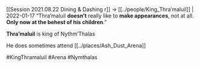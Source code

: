 [[Session 2021.08.22 Dining & Dashing r]] -> [[../people/King_Thra’maluil]] | 2022-01-17
“Thra’maluil **doesn’t** really like to **make appearances**, not at all. **Only now at the behest of his children**.”

**Thra’maluil** is king of Nythm’Thalas

He does sometimes attend [[../places/Ash_Dust_Arena]]

#KingThramaluil #Arena #Nymthalas 